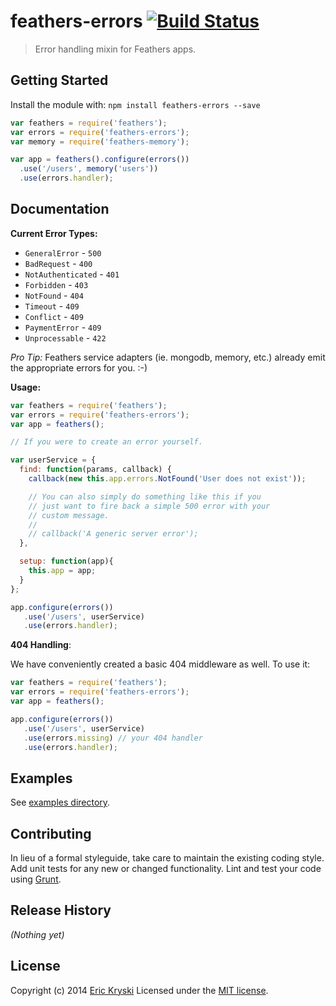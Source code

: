 # feathers-errors [![Build Status](https://secure.travis-ci.org/feathersjs/feathers-errors.png?branch=master)](http://travis-ci.org/feathersjs/feathers-errors)

> Error handling mixin for Feathers apps.

## Getting Started

Install the module with: `npm install feathers-errors --save`

```js
var feathers = require('feathers');
var errors = require('feathers-errors');
var memory = require('feathers-memory');

var app = feathers().configure(errors())
  .use('/users', memory('users'))
  .use(errors.handler);
```

## Documentation

__Current Error Types:__

* `GeneralError` - `500`
* `BadRequest` - `400`
* `NotAuthenticated` - `401`
* `Forbidden` - `403`
* `NotFound` - `404`
* `Timeout` - `409`
* `Conflict` - `409`
* `PaymentError` - `409`
* `Unprocessable` - `422`

*Pro Tip:* Feathers service adapters (ie. mongodb, memory, etc.) already emit the appropriate errors for you. :-)

__Usage:__

```js
var feathers = require('feathers');
var errors = require('feathers-errors');
var app = feathers();

// If you were to create an error yourself.

var userService = {
  find: function(params, callback) {
    callback(new this.app.errors.NotFound('User does not exist'));

    // You can also simply do something like this if you
    // just want to fire back a simple 500 error with your
    // custom message.
    // 
    // callback('A generic server error');
  },

  setup: function(app){
    this.app = app;
  }
};

app.configure(errors())
   .use('/users', userService)
   .use(errors.handler);
```

__404 Handling__:

We have conveniently created a basic 404 middleware as well. To use it:

```js
var feathers = require('feathers');
var errors = require('feathers-errors');
var app = feathers();

app.configure(errors())
   .use('/users', userService)
   .use(errors.missing) // your 404 handler
   .use(errors.handler);
```

## Examples
See [examples directory](https://github.com/feathersjs/feathers-errors/tree/master/examples).

## Contributing
In lieu of a formal styleguide, take care to maintain the existing coding style. Add unit tests for any new or changed functionality. Lint and test your code using [Grunt](http://gruntjs.com/).

## Release History
_(Nothing yet)_

## License
Copyright (c) 2014 [Eric Kryski](https://github.com/ekryski)
Licensed under the [MIT license](https://github.com/feathersjs/feathers-errors/blob/master/LICENSE-MIT).
